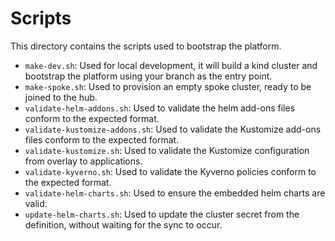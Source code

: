 # Scripts

This directory contains the scripts used to bootstrap the platform.

- `make-dev.sh`: Used for local development, it will build a kind cluster and bootstrap the platform using your branch as the entry point.
- `make-spoke.sh`: Used to provision an empty spoke cluster, ready to be joined to the hub.
- `validate-helm-addons.sh`: Used to validate the helm add-ons files conform to the expected format.
- `validate-kustomize-addons.sh`: Used to validate the Kustomize add-ons files conform to the expected format.
- `validate-kustomize.sh`: Used to validate the Kustomize configuration from overlay to applications.
- `validate-kyverno.sh`: Used to validate the Kyverno policies conform to the expected format.
- `validate-helm-charts.sh`: Used to ensure the embedded helm charts are valid.
- `update-helm-charts.sh`: Used to update the cluster secret from the definition, without waiting for the sync to occur.
